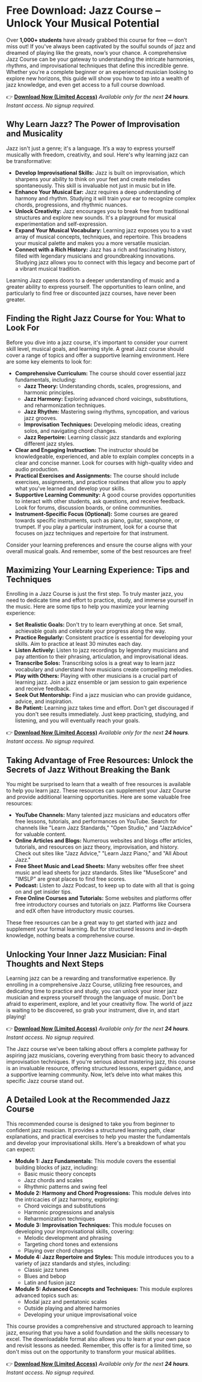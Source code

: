 # Free Download: Jazz Course – Unlock Your Musical Potential

Over **1,000+ students** have already grabbed this course for free — don’t miss out! If you've always been captivated by the soulful sounds of jazz and dreamed of playing like the greats, now’s your chance. A comprehensive Jazz Course can be your gateway to understanding the intricate harmonies, rhythms, and improvisational techniques that define this incredible genre. Whether you're a complete beginner or an experienced musician looking to explore new horizons, this guide will show you how to tap into a wealth of jazz knowledge, and even get access to a full course download.

👉 **[Download Now (Limited Access)](https://udemywork.com/jazz-course)**
_Available only for the next **24 hours**. Instant access. No signup required._

## Why Learn Jazz? The Power of Improvisation and Musicality

Jazz isn't just a genre; it's a language. It’s a way to express yourself musically with freedom, creativity, and soul. Here's why learning jazz can be transformative:

*   **Develop Improvisational Skills:** Jazz is built on improvisation, which sharpens your ability to think on your feet and create melodies spontaneously. This skill is invaluable not just in music but in life.
*   **Enhance Your Musical Ear:** Jazz requires a deep understanding of harmony and rhythm. Studying it will train your ear to recognize complex chords, progressions, and rhythmic nuances.
*   **Unlock Creativity:** Jazz encourages you to break free from traditional structures and explore new sounds. It's a playground for musical experimentation and self-expression.
*   **Expand Your Musical Vocabulary:** Learning jazz exposes you to a vast array of musical concepts, techniques, and repertoire. This broadens your musical palette and makes you a more versatile musician.
*   **Connect with a Rich History:** Jazz has a rich and fascinating history, filled with legendary musicians and groundbreaking innovations. Studying jazz allows you to connect with this legacy and become part of a vibrant musical tradition.

Learning Jazz opens doors to a deeper understanding of music and a greater ability to express yourself. The opportunities to learn online, and particularly to find free or discounted jazz courses, have never been greater.

## Finding the Right Jazz Course for You: What to Look For

Before you dive into a jazz course, it's important to consider your current skill level, musical goals, and learning style. A great Jazz course should cover a range of topics and offer a supportive learning environment. Here are some key elements to look for:

*   **Comprehensive Curriculum:** The course should cover essential jazz fundamentals, including:
    *   **Jazz Theory:** Understanding chords, scales, progressions, and harmonic principles.
    *   **Jazz Harmony:** Exploring advanced chord voicings, substitutions, and reharmonization techniques.
    *   **Jazz Rhythm:** Mastering swing rhythms, syncopation, and various jazz grooves.
    *   **Improvisation Techniques:** Developing melodic ideas, creating solos, and navigating chord changes.
    *   **Jazz Repertoire:** Learning classic jazz standards and exploring different jazz styles.
*   **Clear and Engaging Instruction:** The instructor should be knowledgeable, experienced, and able to explain complex concepts in a clear and concise manner. Look for courses with high-quality video and audio production.
*   **Practical Exercises and Assignments:** The course should include exercises, assignments, and practice routines that allow you to apply what you've learned and develop your skills.
*   **Supportive Learning Community:** A good course provides opportunities to interact with other students, ask questions, and receive feedback. Look for forums, discussion boards, or online communities.
*   **Instrument-Specific Focus (Optional):** Some courses are geared towards specific instruments, such as piano, guitar, saxophone, or trumpet. If you play a particular instrument, look for a course that focuses on jazz techniques and repertoire for that instrument.

Consider your learning preferences and ensure the course aligns with your overall musical goals. And remember, some of the best resources are free!

## Maximizing Your Learning Experience: Tips and Techniques

Enrolling in a Jazz Course is just the first step. To truly master jazz, you need to dedicate time and effort to practice, study, and immerse yourself in the music. Here are some tips to help you maximize your learning experience:

*   **Set Realistic Goals:** Don't try to learn everything at once. Set small, achievable goals and celebrate your progress along the way.
*   **Practice Regularly:** Consistent practice is essential for developing your skills. Aim to practice at least 30 minutes each day.
*   **Listen Actively:** Listen to jazz recordings by legendary musicians and pay attention to their phrasing, articulation, and improvisational ideas.
*   **Transcribe Solos:** Transcribing solos is a great way to learn jazz vocabulary and understand how musicians create compelling melodies.
*   **Play with Others:** Playing with other musicians is a crucial part of learning jazz. Join a jazz ensemble or jam session to gain experience and receive feedback.
*   **Seek Out Mentorship:** Find a jazz musician who can provide guidance, advice, and inspiration.
*   **Be Patient:** Learning jazz takes time and effort. Don't get discouraged if you don't see results immediately. Just keep practicing, studying, and listening, and you will eventually reach your goals.

👉 **[Download Now (Limited Access)](https://udemywork.com/jazz-course)**
_Available only for the next **24 hours**. Instant access. No signup required._

## Taking Advantage of Free Resources: Unlock the Secrets of Jazz Without Breaking the Bank

You might be surprised to learn that a wealth of free resources is available to help you learn jazz. These resources can supplement your Jazz Course and provide additional learning opportunities. Here are some valuable free resources:

*   **YouTube Channels:** Many talented jazz musicians and educators offer free lessons, tutorials, and performances on YouTube. Search for channels like "Learn Jazz Standards," "Open Studio," and "JazzAdvice" for valuable content.
*   **Online Articles and Blogs:** Numerous websites and blogs offer articles, tutorials, and resources on jazz theory, improvisation, and history. Check out sites like "Jazz Advice," "Learn Jazz Piano," and "All About Jazz."
*   **Free Sheet Music and Lead Sheets:** Many websites offer free sheet music and lead sheets for jazz standards. Sites like "MuseScore" and "IMSLP" are great places to find free scores.
*   **Podcast:** Listen to Jazz Podcast, to keep up to date with all that is going on and get insider tips.
*   **Free Online Courses and Tutorials:** Some websites and platforms offer free introductory courses and tutorials on jazz. Platforms like Coursera and edX often have introductory music courses.

These free resources can be a great way to get started with jazz and supplement your formal learning. But for structured lessons and in-depth knowledge, nothing beats a comprehensive course.

## Unlocking Your Inner Jazz Musician: Final Thoughts and Next Steps

Learning jazz can be a rewarding and transformative experience. By enrolling in a comprehensive Jazz Course, utilizing free resources, and dedicating time to practice and study, you can unlock your inner jazz musician and express yourself through the language of music. Don't be afraid to experiment, explore, and let your creativity flow. The world of jazz is waiting to be discovered, so grab your instrument, dive in, and start playing!

👉 **[Download Now (Limited Access)](https://udemywork.com/jazz-course)**
_Available only for the next **24 hours**. Instant access. No signup required._

The Jazz course we've been talking about offers a complete pathway for aspiring jazz musicians, covering everything from basic theory to advanced improvisation techniques. If you're serious about mastering jazz, this course is an invaluable resource, offering structured lessons, expert guidance, and a supportive learning community. Now, let’s delve into what makes this specific Jazz course stand out.

## A Detailed Look at the Recommended Jazz Course

This recommended course is designed to take you from beginner to confident jazz musician. It provides a structured learning path, clear explanations, and practical exercises to help you master the fundamentals and develop your improvisational skills. Here's a breakdown of what you can expect:

*   **Module 1: Jazz Fundamentals:** This module covers the essential building blocks of jazz, including:
    *   Basic music theory concepts
    *   Jazz chords and scales
    *   Rhythmic patterns and swing feel
*   **Module 2: Harmony and Chord Progressions:** This module delves into the intricacies of jazz harmony, exploring:
    *   Chord voicings and substitutions
    *   Harmonic progressions and analysis
    *   Reharmonization techniques
*   **Module 3: Improvisation Techniques:** This module focuses on developing your improvisational skills, covering:
    *   Melodic development and phrasing
    *   Targeting chord tones and extensions
    *   Playing over chord changes
*   **Module 4: Jazz Repertoire and Styles:** This module introduces you to a variety of jazz standards and styles, including:
    *   Classic jazz tunes
    *   Blues and bebop
    *   Latin and fusion jazz
*   **Module 5: Advanced Concepts and Techniques:** This module explores advanced topics such as:
    *   Modal jazz and pentatonic scales
    *   Outside playing and altered harmonies
    *   Developing your unique improvisational voice

This course provides a comprehensive and structured approach to learning jazz, ensuring that you have a solid foundation and the skills necessary to excel. The downloadable format also allows you to learn at your own pace and revisit lessons as needed. Remember, this offer is for a limited time, so don't miss out on the opportunity to transform your musical abilities.

👉 **[Download Now (Limited Access)](https://udemywork.com/jazz-course)**
_Available only for the next **24 hours**. Instant access. No signup required._
